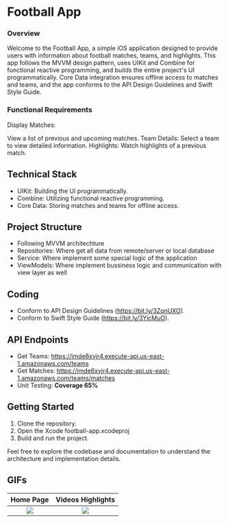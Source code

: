 # Football App
### Overview
Welcome to the Football App, a simple iOS application designed to provide users with information about football matches, teams, and highlights. This app follows the MVVM design pattern, uses UIKit and Combine for functional reactive programming, and builds the entire project's UI programmatically. Core Data integration ensures offline access to matches and teams, and the app conforms to the API Design Guidelines and Swift Style Guide.

### Functional Requirements
Display Matches:

View a list of previous and upcoming matches.
Team Details:
Select a team to view detailed information.
Highlights:
Watch highlights of a previous match.

## Technical Stack
* UIKit: Building the UI programmatically.
* Combine: Utilizing functional reactive programming.
* Core Data: Storing matches and teams for offline access.
  
## Project Structure
* Following MVVM architechture
* Repositories: Where get all data from remote/server or local database
* Service: Where implement some special logic of the application
* ViewModels: Where implement bussiness logic and communication with view layer as well

## Coding
* Conform to API Design Guidelines (https://bit.ly/3ZqnUXO).
* Conform to Swift Style Guide (https://bit.ly/3YicMuO).

## API Endpoints
* Get Teams: https://jmde6xvjr4.execute-api.us-east-1.amazonaws.com/teams
* Get Matches: https://jmde6xvjr4.execute-api.us-east-1.amazonaws.com/teams/matches
* Unit Testing: **Coverage 65%**


## Getting Started
1. Clone the repository.
2. Open the Xcode football-app.xcodeproj
3. Build and run the project.

Feel free to explore the codebase and documentation to understand the architecture and implementation details.

## GIFs
| Home Page | Videos Highlights |
| :---:   | :---: | 
| ![](https://github.com/phuongdateh/football-app/blob/master/1gif.gif) | ![](https://github.com/phuongdateh/football-app/blob/master/2gif.gif) | 


